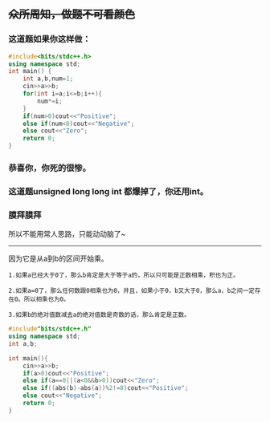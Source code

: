 ## ~~众所周知，做题不可看颜色~~

### 这道题如果你这样做：

```cpp
#include<bits/stdc++.h>
using namespace std;
int main() {
	int a,b,num=1;
	cin>>a>>b;
	for(int i=a;i<=b;i++){
		num*=i;
	}
	if(num>0)cout<<"Positive";
	else if(num<0)cout<<"Negative";
	else cout<<"Zero";
	return 0;
}
```

### 恭喜你，你死的很惨。

### 这道题unsigned long long int 都爆掉了，你还用int。

### 膜拜膜拜

所以不能用常人思路，只能动动脑了~


------------

因为它是从a到b的区间开始乘。


	1.如果a已经大于0了，那么b肯定是大于等于a的，所以只可能是正数相乘，积也为正。

	2.如果a=0了，那么任何数跟0相乘也为0，并且，如果小于0，b又大于0，那么a，b之间一定存在0。所以相乘也为0。

	3.如果b的绝对值数减去a的绝对值数是奇数的话，那么肯定是正数。
    
```cpp
#include"bits/stdc++.h"
using namespace std;
int a,b;

int main(){
	cin>>a>>b;
	if(a>0)cout<<"Positive";
	else if(a==0||(a<0&&b>0))cout<<"Zero";
	else if((abs(b)-abs(a))%2!=0)cout<<"Positive";
	else cout<<"Negative";
	return 0;
}
```
